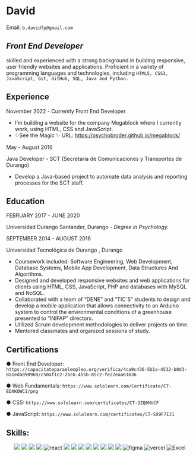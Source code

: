 # David 
Email: `b.davidfp@gmail.com`
## _Front End Developer_

skilled and experienced with a strong background in building responsive, user friendly websites and
applications. Proficient in a variety of programming languages and technologies, including ` HTML5,
CSS3, JavaScript, Git, GitHub, SQL, Java and Python. `
## Experience
November 2022 - Currently
Front End Developer

- I’m building a website for the company Megablock where I currently work, using HTML,
CSS and JavaScript.
- ✨See the Magic ✨ URL: https://psychobroder.github.io/megablock/

May - August 2016

Java Developer - SCT (Secretaría de Comunicaciones y Transportes de Durango)

- Develop a Java-based project to automate data analysis and reporting processes for the SCT staff.

## Education
FEBRUARY 2017 - JUNE 2020

Universidad Durango Santander, Durango - _Degree in Psychology._

SEPTEMBER 2014 - AUGUST 2016

Universidad Tecnológica de Durango , Durango
- Coursework included: Software Engineering, Web Development, Database Systems,
Mobile App Development, Data Structures And Algorithms.
- Designed and developed responsive websites and web applications for clients using HTML,
CSS, JavaScript, PHP and databases with MySQL and NoSQL.
- Collaborated with a team of “DENE” and “TIC`S” students to design and develop a mobile
application that allows connectivity to an Arduino system to control the environmental
conditions of a greenhouse presented to “INIFAP” directors.
- Utilized Scrum development methodologies to deliver projects on time.
- Mentored classmates and organized sessions of study.

## Certifications

● Front End Developer:  `https://capacitateparaelempleo.org/verifica/4ca9c436-5b1a-4532-b0d3-8a1eda090960/c50af1c2-2bc6-455b-85c2-fe22eaa61636`

● Web Fundamentals:   `https://www.sololearn.com/Certificate/CT-EDAKOWC1/png`

● CSS:                `https://www.sololearn.com/certificates/CT-3ZQ6NUCF`

● JavaScript:         `https://www.sololearn.com/certificates/CT-SX9F7IJ1`

[//]: # (A problem-solver with excellent communication and teamwork skills.)

## Skills:

<div align="center">  
  
[![](https://img.shields.io/badge/HTML5-E34F26?style=for-the-badge&logo=html5&logoColor=white)](HTML) 
[![](https://img.shields.io/badge/CSS3-1572B6?style=for-the-badge&logo=css3&logoColor=white)](CSS) 
  [![](https://img.shields.io/badge/Bootstrap-563D7C?style=for-the-badge&logo=bootstrap&logoColor=white)](Bootstrap) 
[![](https://img.shields.io/badge/JavaScript-F7DF1E?style=for-the-badge&logo=javascript&logoColor=black)](JS) 
![react](https://img.shields.io/badge/React-20232A?style=for-the-badge&logo=react&logoColor=61DAFB)
[![](https://img.shields.io/badge/NodeJS-54B435?style=for-the-badge&logo=node.js&logoColor=white)](NodeJS) 
[![](https://img.shields.io/badge/Java-000000?style=for-the-badge&logo=oracle&logoColor=F80000)](Java) 
[![](https://img.shields.io/badge/Python-3776AB?style=for-the-badge&logo=python&logoColor=white)](Python) 
[![](https://img.shields.io/badge/MySQL-00000F?style=for-the-badge&logo=mysql&logoColor=white)](MYSQL) 
[![](https://img.shields.io/badge/PostgreSQL-3E6D9C?style=for-the-badge&logo=postgresql&logoColor=white)](PostgreSQL)
[![](https://img.shields.io/badge/MongoBD-54B435?style=for-the-badge&logo=mongodb&logoColor=white)](MongoDB) 
[![](https://img.shields.io/badge/Linux-000000?style=for-the-badge&logo=linux&logoColor=white)](Linux)
[![](https://img.shields.io/badge/Windows-0078D6?style=for-the-badge&logo=windows&logoColor=white)](Windows)
![figma](https://img.shields.io/badge/figma-000000?style=for-the-badge&logo=figma&logoColor=white)
![vercel](https://img.shields.io/badge/Vercel-000000?style=for-the-badge&logo=Vercel&logoColor=white)
![Excel](https://img.shields.io/badge/Excel-217346?style=for-the-badge&logo=Microsoft-Excel&logoColor=white)
</div>
